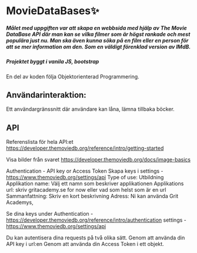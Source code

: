 
# MovieDataBases✨
##### Målet med uppgiften var att   skapa en webbsida med hjälp av  The Movie DataBase API där man kan se vilka filmer som är högst rankade och mest populära just nu. Man ska även kunna söka på en film eller en person för att se mer information om den. Som en väldigt förenklad version av IMdB. 


##### Projektet byggt i vanila  JS, bootstrap
En del av koden följa Objektorienterad Programmering. 


## Användarinteraktion:
Ett användargränssnitt där användare kan låna, lämna  tillbaka böcker.

## API 
Referenslista för hela API:et
https://developer.themoviedb.org/reference/intro/getting-started 

Visa bilder från svaret
https://developer.themoviedb.org/docs/image-basics 

Authentication - API key or  Access Token
Skapa keys i settings - https://www.themoviedb.org/settings/api 
Type of use: Utbildning
Applikation name: Välj ett namn som beskriver applikationen
Applikations url:  skriv gritacademy.se for now eller vad som helst som är en url
Sammanfattning: Skriv en kort beskrivning
Adress: Ni kan använda Grit Academys, 

Se dina keys under 
Authentication - https://developer.themoviedb.org/reference/intro/authentication 
settings - https://www.themoviedb.org/settings/api 

Du kan autentisera dina requests på två olika sätt. 
Genom att använda din API key i url:en
Genom att använda din Access Token i ett objekt.

